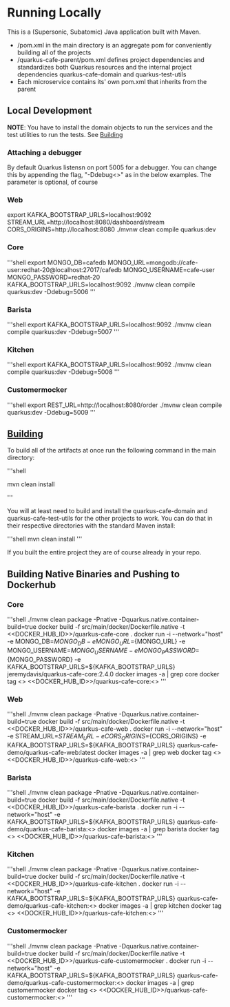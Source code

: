# Running Locally

This is a (Supersonic, Subatomic) Java application built with Maven.  

* /pom.xml in the main directory is an aggregate pom for conveniently building all of the projects
* /quarkus-cafe-parent/pom.xml defines project dependencies and standardizes both Quarkus resources and the internal project dependencies quarkus-cafe-domain and quarkus-test-utils
* Each microservice contains its' own pom.xml that inherits from the parent

## Local Development

__NOTE__: You have to install the domain objects to run the services and the test utilities to run the tests.  See [Building](building) 

### Attaching a debugger

By default Quarkus listensn on port 5005 for a debugger.  You can change this by appending the flag, "-Ddebug<<PORT NUMBER>>" as in the below examples.  The parameter is optional, of course

### Web
export KAFKA_BOOTSTRAP_URLS=localhost:9092 STREAM_URL=http://localhost:8080/dashboard/stream CORS_ORIGINS=http://localhost:8080
./mvnw clean compile quarkus:dev

### Core
'''shell
export MONGO_DB=cafedb MONGO_URL=mongodb://cafe-user:redhat-20@localhost:27017/cafedb MONGO_USERNAME=cafe-user MONGO_PASSWORD=redhat-20 KAFKA_BOOTSTRAP_URLS=localhost:9092
./mvnw clean compile quarkus:dev -Ddebug=5006
'''

### Barista
'''shell
export KAFKA_BOOTSTRAP_URLS=localhost:9092
./mvnw clean compile quarkus:dev -Ddebug=5007
'''

### Kitchen
'''shell
export KAFKA_BOOTSTRAP_URLS=localhost:9092
./mvnw clean compile quarkus:dev -Ddebug=5008
'''

### Customermocker
'''shell
export REST_URL=http://localhost:8080/order
./mvnw clean compile quarkus:dev  -Ddebug=5009
'''

## [Building](building)

To build all of the artifacts at once run the following command in the main directory:

'''shell

mvn clean install

'''

You will at least need to build and install the quarkus-cafe-domain and quarkus-cafe-test-utils for the other projects to work.  You can do that in their respective directories with the standard Maven install:

'''shell
mvn clean install
'''

If you built the entire project they are of course already in your repo.

## Building Native Binaries and Pushing to Dockerhub

### Core
'''shell
./mvnw clean package -Pnative -Dquarkus.native.container-build=true
docker build -f src/main/docker/Dockerfile.native -t <<DOCKER_HUB_ID>>/quarkus-cafe-core .
docker run -i --network="host" -e MONGO_DB=${MONGO_DB} -e MONGO_URL=${MONGO_URL} -e MONGO_USERNAME=${MONGO_USERNAME} -e MONGO_PASSWORD=${MONGO_PASSWORD} -e KAFKA_BOOTSTRAP_URLS=${KAFKA_BOOTSTRAP_URLS} jeremydavis/quarkus-cafe-core:2.4.0
docker images -a | grep core
docker tag <<RESULT>> <<DOCKER_HUB_ID>>/quarkus-cafe-core:<<VERSION>>
'''

### Web
'''shell
./mvnw clean package -Pnative -Dquarkus.native.container-build=true
docker build -f src/main/docker/Dockerfile.native -t <<DOCKER_HUB_ID>>/quarkus-cafe-web .
docker run -i --network="host" -e STREAM_URL=${STREAM_URL} -e CORS_ORIGINS=${CORS_ORIGINS} -e KAFKA_BOOTSTRAP_URLS=${KAFKA_BOOTSTRAP_URLS} quarkus-cafe-demo/quarkus-cafe-web:latest
docker images -a | grep web
docker tag <<RESULT>> <<DOCKER_HUB_ID>>/quarkus-cafe-web:<<VERSION>>
'''

### Barista
'''shell
./mvnw clean package -Pnative -Dquarkus.native.container-build=true
docker build -f src/main/docker/Dockerfile.native -t <<DOCKER_HUB_ID>>/quarkus-cafe-barista .
docker run -i --network="host" -e KAFKA_BOOTSTRAP_URLS=${KAFKA_BOOTSTRAP_URLS} quarkus-cafe-demo/quarkus-cafe-barista:<<VERSION>>
docker images -a | grep barista
docker tag <<RESULT>> <<DOCKER_HUB_ID>>/quarkus-cafe-barista:<<VERSION>>
'''

### Kitchen
'''shell
./mvnw clean package -Pnative -Dquarkus.native.container-build=true
docker build -f src/main/docker/Dockerfile.native -t <<DOCKER_HUB_ID>>/quarkus-cafe-kitchen .
docker run -i --network="host" -e KAFKA_BOOTSTRAP_URLS=${KAFKA_BOOTSTRAP_URLS} quarkus-cafe-demo/quarkus-cafe-kitchen:<<VERSION>>
docker images -a | grep kitchen
docker tag <<RESULT>> <<DOCKER_HUB_ID>>/quarkus-cafe-kitchen:<<VERSION>>
'''

### Customermocker
'''shell
./mvnw clean package -Pnative -Dquarkus.native.container-build=true
docker build -f src/main/docker/Dockerfile.native -t <<DOCKER_HUB_ID>>/quarkus-cafe-customermocker .
docker run -i --network="host" -e KAFKA_BOOTSTRAP_URLS=${KAFKA_BOOTSTRAP_URLS} quarkus-cafe-demo/quarkus-cafe-customermocker:<<VERSION>>
docker images -a | grep customermocker
docker tag <<RESULT>> <<DOCKER_HUB_ID>>/quarkus-cafe-customermocker:<<VERSION>>
'''
  
 
